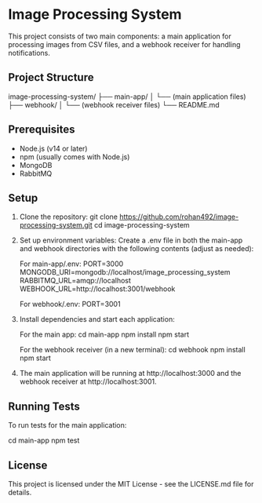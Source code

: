 # Image Processing System

This project consists of two main components: a main application for processing images from CSV files, and a webhook receiver for handling notifications.

## Project Structure

image-processing-system/
├── main-app/
│ └── (main application files)
├── webhook/
│ └── (webhook receiver files)
└── README.md

## Prerequisites

- Node.js (v14 or later)
- npm (usually comes with Node.js)
- MongoDB
- RabbitMQ

## Setup

1. Clone the repository:
   git clone https://github.com/rohan492/image-processing-system.git
   cd image-processing-system

2. Set up environment variables:
   Create a .env file in both the main-app and webhook directories with the following contents (adjust as needed):

   For main-app/.env:
   PORT=3000
   MONGODB_URI=mongodb://localhost/image_processing_system
   RABBITMQ_URL=amqp://localhost
   WEBHOOK_URL=http://localhost:3001/webhook

   For webhook/.env:
   PORT=3001

3. Install dependencies and start each application:

   For the main app:
   cd main-app
   npm install
   npm start

   For the webhook receiver (in a new terminal):
   cd webhook
   npm install
   npm start

4. The main application will be running at http://localhost:3000 and the webhook receiver at http://localhost:3001.

## Running Tests

To run tests for the main application:

cd main-app
npm test

## License

This project is licensed under the MIT License - see the LICENSE.md file for details.
